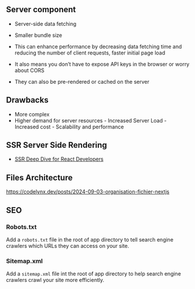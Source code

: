 ## Server component

- Server-side data fetching

- Smaller bundle size

- This can enhance performance by decreasing data fetching time and reducing the number of client requests, faster initial page load 

- It also means you don’t have to expose API keys in the browser or worry about CORS
 
- They can also be pre-rendered or cached on the server


## Drawbacks

- More complex
- Higher demand for server resources - Increased Server Load - Increased cost - Scalability and performance


## SSR Server Side Rendering

- [SSR Deep Dive for React Developers
](https://www.developerway.com/posts/ssr-deep-dive-for-react-developers?ck_subscriber_id=2397963523&utm_source=convertkit&utm_medium=email&utm_campaign=%E2%9A%9B%EF%B8%8F%20This%20Week%20In%20React%20#226:%20Parcel,%20TanStack,%20Astro,%20React-Scan,%20React-Router%20%7C%20Worklets,%20Enterprise%20Framework,%20Perf,%20Expo%20UI,%20FlatList,%20BackgroundTask%20%7C%20Node.js,%20Oxc%20Minifier,%20Oxlint,%20Valibot%20-%2016983986)


## Files Architecture

https://codelynx.dev/posts/2024-09-03-organisation-fichier-nextjs

## SEO

### Robots.txt

Add a `robots.txt` file in the root of app directory to tell search engine crawlers which URLs they can access on your site.

### Sitemap.xml

Add a `sitemap.xml` file int the root of app directory to help search engine crawlers crawl your site more efficiently.
